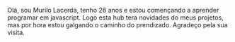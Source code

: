 Olá, sou Murilo Lacerda, tenho 26 anos e estou començando a aprender programar em javascript.
Logo esta hub tera novidades do meus projetos, mas por hora estou galgando o caminho do prendizado.
Agradeço pela sua visita.
